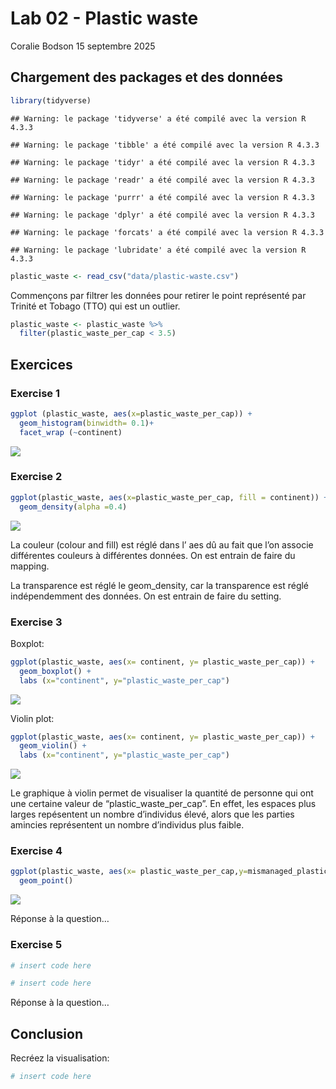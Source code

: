 Lab 02 - Plastic waste
================
Coralie Bodson
15 septembre 2025

## Chargement des packages et des données

``` r
library(tidyverse) 
```

    ## Warning: le package 'tidyverse' a été compilé avec la version R 4.3.3

    ## Warning: le package 'tibble' a été compilé avec la version R 4.3.3

    ## Warning: le package 'tidyr' a été compilé avec la version R 4.3.3

    ## Warning: le package 'readr' a été compilé avec la version R 4.3.3

    ## Warning: le package 'purrr' a été compilé avec la version R 4.3.3

    ## Warning: le package 'dplyr' a été compilé avec la version R 4.3.3

    ## Warning: le package 'forcats' a été compilé avec la version R 4.3.3

    ## Warning: le package 'lubridate' a été compilé avec la version R 4.3.3

``` r
plastic_waste <- read_csv("data/plastic-waste.csv")
```

Commençons par filtrer les données pour retirer le point représenté par
Trinité et Tobago (TTO) qui est un outlier.

``` r
plastic_waste <- plastic_waste %>%
  filter(plastic_waste_per_cap < 3.5)
```

## Exercices

### Exercise 1

``` r
ggplot (plastic_waste, aes(x=plastic_waste_per_cap)) +
  geom_histogram(binwidth= 0.1)+
  facet_wrap (~continent)
```

![](lab-02_files/figure-gfm/plastic-waste-continent-1.png)<!-- -->

### Exercise 2

``` r
ggplot(plastic_waste, aes(x=plastic_waste_per_cap, fill = continent)) +
  geom_density(alpha =0.4) 
```

![](lab-02_files/figure-gfm/plastic-waste-density-1.png)<!-- -->

La couleur (colour and fill) est réglé dans l’ aes dû au fait que l’on
associe différentes couleurs à différentes données. On est entrain de
faire du mapping.

La transparence est réglé le geom_density, car la transparence est réglé
indépendemment des données. On est entrain de faire du setting.

### Exercise 3

Boxplot:

``` r
ggplot(plastic_waste, aes(x= continent, y= plastic_waste_per_cap)) +
  geom_boxplot() +
  labs (x="continent", y="plastic_waste_per_cap")
```

![](lab-02_files/figure-gfm/plastic-waste-boxplot-1.png)<!-- -->

Violin plot:

``` r
ggplot(plastic_waste, aes(x= continent, y= plastic_waste_per_cap)) +
  geom_violin() +
  labs (x="continent", y="plastic_waste_per_cap")
```

![](lab-02_files/figure-gfm/plastic-waste-violin-1.png)<!-- -->

Le graphique à violin permet de visualiser la quantité de personne qui
ont une certaine valeur de “plastic_waste_per_cap”. En effet, les
espaces plus larges repésentent un nombre d’individus élevé, alors que
les parties amincies représentent un nombre d’individus plus faible.

### Exercise 4

``` r
ggplot(plastic_waste, aes(x= plastic_waste_per_cap,y=mismanaged_plastic_waste_per_cap,colour = continent)) +
  geom_point()
```

![](lab-02_files/figure-gfm/plastic-waste-mismanaged-1.png)<!-- -->

Réponse à la question…

### Exercise 5

``` r
# insert code here
```

``` r
# insert code here
```

Réponse à la question…

## Conclusion

Recréez la visualisation:

``` r
# insert code here
```

